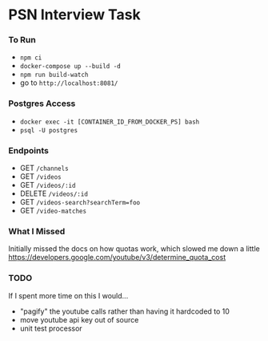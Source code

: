 # PSN Interview Task

### To Run

- `npm ci`
- `docker-compose up --build -d`
- `npm run build-watch`
- go to `http://localhost:8081/`

### Postgres Access

- `docker exec -it [CONTAINER_ID_FROM_DOCKER_PS] bash`
- `psql -U postgres`

### Endpoints

- GET `/channels`
- GET `/videos`
- GET `/videos/:id`
- DELETE `/videos/:id`
- GET `/videos-search?searchTerm=foo`
- GET `/video-matches`

### What I Missed

Initially missed the docs on how quotas work, which slowed me down a little
https://developers.google.com/youtube/v3/determine_quota_cost

### TODO

If I spent more time on this I would...

- "pagify" the youtube calls rather than having it hardcoded to 10
- move youtube api key out of source
- unit test processor
